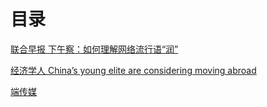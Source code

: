 # 目录

[联合早报 下午察：如何理解网络流行语“润”](下午察：如何理解网络流行语“润”.md)

[经济学人 China’s young elite are considering moving abroad](China_young_elite_are_considering_moving_abroad.md)

[端传媒](https://theinitium.com/tags/_3121/)
